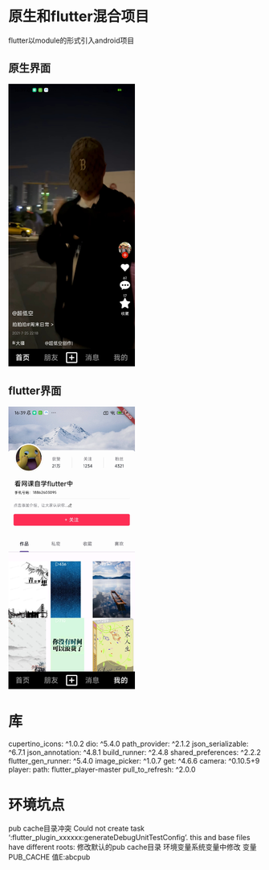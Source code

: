 # 原生和flutter混合项目 
flutter以module的形式引入android项目
## 原生界面
<img src="https://github.com/xuxiaolong1108/flutter_study/blob/main/pic1.jpg" width="50%">

## flutter界面
<img src="https://github.com/xuxiaolong1108/flutter_study/blob/main/pic2.jpg" width="50%">

# 库
cupertino_icons: ^1.0.2
dio: ^5.4.0
path_provider:  ^2.1.2
json_serializable: ^6.7.1
json_annotation: ^4.8.1
build_runner: ^2.4.8
shared_preferences: ^2.2.2
flutter_gen_runner: ^5.4.0
image_picker: ^1.0.7
get: ^4.6.6
camera: ^0.10.5+9
player:
 path: flutter_player-master
pull_to_refresh: ^2.0.0


# 环境坑点
pub cache目录冲突
Could not create task ‘:flutter_plugin_xxxxxx:generateDebugUnitTestConfig’. this and base files have different roots:
修改默认的pub cache目录 环境变量系统变量中修改 变量PUB_CACHE 值E:abcpub 
